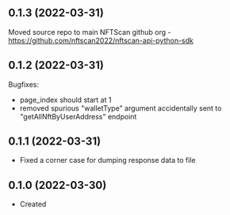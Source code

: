 ## 0.1.3 (2022-03-31)

Moved source repo to main NFTScan github org - https://github.com/nftscan2022/nftscan-api-python-sdk

## 0.1.2 (2022-03-31)

Bugfixes:
 * page_index should start at 1 
 * removed spurious "walletType" argument accidentally sent to  "getAllNftByUserAddress" endpoint	

## 0.1.1 (2022-03-31)

* Fixed a corner case for dumping response data to file

## 0.1.0 (2022-03-30)

* Created
